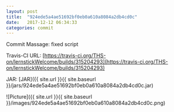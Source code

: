 ```yaml
---
layout: post
title:  "924ede5a4ae51692bf0eb0a610a8084a2db4cd0c"
date:   2017-12-12 06:34:33
categories: commit
---
```


Commit Massage: fixed script  

Travis-CI URL: [https://travis-ci.org/THS-on/lernstickWelcome/builds/315204293](https://travis-ci.org/THS-on/lernstickWelcome/builds/315204293)

JAR: [JAR]({{ site.url }}{{ site.baseurl }}/jars/924ede5a4ae51692bf0eb0a610a8084a2db4cd0c.jar)

![Picture]({{ site.url }}{{ site.baseurl }}/images/924ede5a4ae51692bf0eb0a610a8084a2db4cd0c.png)

